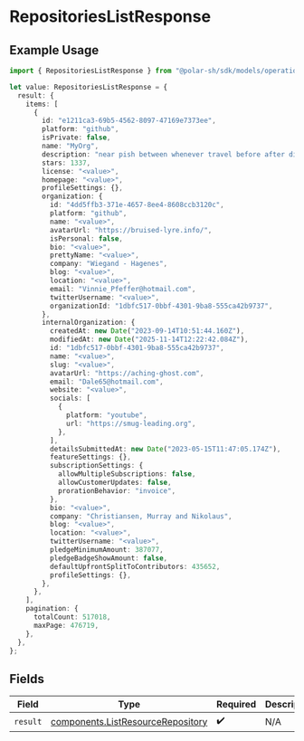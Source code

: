 # RepositoriesListResponse

## Example Usage

```typescript
import { RepositoriesListResponse } from "@polar-sh/sdk/models/operations/repositorieslist.js";

let value: RepositoriesListResponse = {
  result: {
    items: [
      {
        id: "e1211ca3-69b5-4562-8097-47169e7373ee",
        platform: "github",
        isPrivate: false,
        name: "MyOrg",
        description: "near pish between whenever travel before after distinct",
        stars: 1337,
        license: "<value>",
        homepage: "<value>",
        profileSettings: {},
        organization: {
          id: "4dd5ffb3-371e-4657-8ee4-8608ccb3120c",
          platform: "github",
          name: "<value>",
          avatarUrl: "https://bruised-lyre.info/",
          isPersonal: false,
          bio: "<value>",
          prettyName: "<value>",
          company: "Wiegand - Hagenes",
          blog: "<value>",
          location: "<value>",
          email: "Vinnie_Pfeffer@hotmail.com",
          twitterUsername: "<value>",
          organizationId: "1dbfc517-0bbf-4301-9ba8-555ca42b9737",
        },
        internalOrganization: {
          createdAt: new Date("2023-09-14T10:51:44.160Z"),
          modifiedAt: new Date("2025-11-14T12:22:42.084Z"),
          id: "1dbfc517-0bbf-4301-9ba8-555ca42b9737",
          name: "<value>",
          slug: "<value>",
          avatarUrl: "https://aching-ghost.com",
          email: "Dale65@hotmail.com",
          website: "<value>",
          socials: [
            {
              platform: "youtube",
              url: "https://smug-leading.org",
            },
          ],
          detailsSubmittedAt: new Date("2023-05-15T11:47:05.174Z"),
          featureSettings: {},
          subscriptionSettings: {
            allowMultipleSubscriptions: false,
            allowCustomerUpdates: false,
            prorationBehavior: "invoice",
          },
          bio: "<value>",
          company: "Christiansen, Murray and Nikolaus",
          blog: "<value>",
          location: "<value>",
          twitterUsername: "<value>",
          pledgeMinimumAmount: 387077,
          pledgeBadgeShowAmount: false,
          defaultUpfrontSplitToContributors: 435652,
          profileSettings: {},
        },
      },
    ],
    pagination: {
      totalCount: 517018,
      maxPage: 476719,
    },
  },
};
```

## Fields

| Field                                                                                  | Type                                                                                   | Required                                                                               | Description                                                                            |
| -------------------------------------------------------------------------------------- | -------------------------------------------------------------------------------------- | -------------------------------------------------------------------------------------- | -------------------------------------------------------------------------------------- |
| `result`                                                                               | [components.ListResourceRepository](../../models/components/listresourcerepository.md) | :heavy_check_mark:                                                                     | N/A                                                                                    |